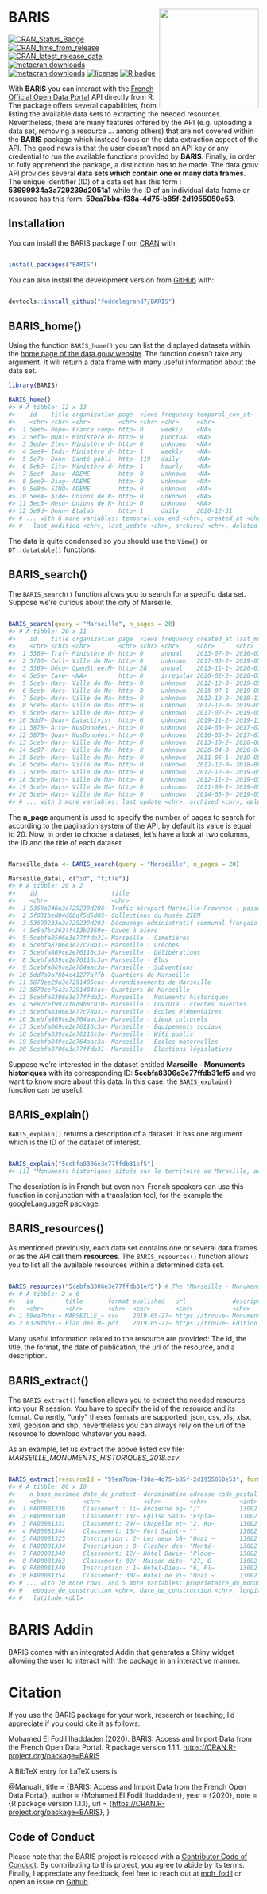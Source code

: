 
<!-- README.md is generated from README.Rmd. Please edit that file -->

# BARIS <a><img src='man/figures/hex.png' align="right" height="200" /></a>

<!-- badges: start -->

[![CRAN\_Status\_Badge](https://www.r-pkg.org/badges/version/BARIS)](https://cran.r-project.org/package=BARIS)
[![CRAN\_time\_from\_release](https://www.r-pkg.org/badges/ago/BARIS)](https://cran.r-project.org/package=BARIS)
[![CRAN\_latest\_release\_date](https://www.r-pkg.org/badges/last-release/BARIS)](https://cran.r-project.org/package=BARIS)
[![metacran
downloads](https://cranlogs.r-pkg.org/badges/BARIS)](https://cran.r-project.org/package=BARIS)
[![metacran
downloads](https://cranlogs.r-pkg.org/badges/grand-total/BARIS)](https://cran.r-project.org/package=BARIS)
[![license](https://img.shields.io/github/license/mashape/apistatus.svg)](https://choosealicense.com/licenses/mit/)
[![R
badge](https://img.shields.io/badge/Build%20with-♥%20and%20R-blue)](https://github.com/feddelegrand7/BARIS)
<!-- badges: end -->

With **BARIS** you can interact with the [French Official Open Data
Portal](https://www.data.gouv.fr/fr/) API directly from R. The package
offers several capabilities, from listing the available data sets to
extracting the needed resources. Nevertheless, there are many features
offered by the API (e.g. uploading a data set, removing a resource …
among others) that are not covered within the **BARIS** package which
instead focus on the data extraction aspect of the API. The good news is
that the user doesn’t need an API key or any credential to run the
available functions provided by **BARIS**. Finally, in order to fully
apprehend the package, a distinction has to be made. The data.gouv API
provides several **data sets which contain one or many data frames.**
The unique identifier (ID) of a data set has this form :
**53699934a3a729239d2051a1** while the ID of an individual data frame or
resource has this form: **59ea7bba-f38a-4d75-b85f-2d1955050e53**.

## Installation

You can install the BARIS package from
[CRAN](https://cran.r-project.org/) with:

``` r

install.packages("BARIS")
```

You can also install the development version from
[GitHub](https://github.com/) with:

``` r

devtools::install_github("feddelegrand7/BARIS")
```

## BARIS\_home()

Using the function `BARIS_home()` you can list the displayed datasets
within the [home page of the data.gouv
website](https://www.data.gouv.fr/fr/). The function doesn’t take any
argument. It will return a data frame with many useful information about
the data set.

``` r
library(BARIS)

BARIS_home()
#> # A tibble: 12 x 13
#>    id    title organization page  views frequency temporal_cov_st~
#>    <chr> <chr> <chr>        <chr> <chr> <chr>     <chr>           
#>  1 5eeb~ Répe~ France comp~ http~ 0     weekly    <NA>            
#>  2 5efa~ Muni~ Ministère d~ http~ 0     punctual  <NA>            
#>  3 5eda~ Elec~ Ministère d~ http~ 0     unknown   <NA>            
#>  4 5ee9~ Indi~ Ministère d~ http~ 1     weekly    <NA>            
#>  5 5e7e~ Donn~ Santé publi~ http~ 119   daily     <NA>            
#>  6 5eb2~ Site~ Ministère d~ http~ 1     hourly    <NA>            
#>  7 5ecf~ Base~ ADEME        http~ 0     unknown   <NA>            
#>  8 5ee2~ Diag~ ADEME        http~ 0     unknown   <NA>            
#>  9 5e9d~ SINO~ ADEME        http~ 0     unknown   <NA>            
#> 10 5ee4~ Aide~ Unions de R~ http~ 0     unknown   <NA>            
#> 11 5ec3~ Mesu~ Unions de R~ http~ 0     unknown   <NA>            
#> 12 5e9d~ Donn~ Etalab       http~ 1     daily     2020-12-31      
#> # ... with 6 more variables: temporal_cov_end <chr>, created_at <chr>,
#> #   last_modified <chr>, last_update <chr>, archived <chr>, deleted <chr>
```

The data is quite condensed so you should use the `View()` or
`DT::datatable()` functions.

## BARIS\_search()

The `BARIS_search()` function allows you to search for a specific data
set. Suppose we’re curious about the city of Marseille.

``` r

BARIS_search(query = "Marseille", n_pages = 20)
#> # A tibble: 20 x 11
#>    id    title organization page  views frequency created_at last_modified
#>    <chr> <chr> <chr>        <chr> <chr> <chr>     <chr>      <chr>        
#>  1 5369~ Traf~ Ministère d~ http~ 0     annual    2013-07-0~ 2016-03-04T0~
#>  2 5f03~ Coll~ Ville de Ma~ http~ 0     unknown   2017-03-2~ 2019-05-09T0~
#>  3 5369~ Déco~ OpenStreetM~ http~ 28    annual    2013-11-1~ 2020-01-02T1~
#>  4 5e5a~ Cave~ <NA>         http~ 0     irregular 2020-02-2~ 2020-03-01T1~
#>  5 5ceb~ Mars~ Ville de Ma~ http~ 0     unknown   2012-12-0~ 2019-05-09T0~
#>  6 5ceb~ Mars~ Ville de Ma~ http~ 0     unknown   2015-07-1~ 2019-05-09T0~
#>  7 5ceb~ Mars~ Ville de Ma~ http~ 0     unknown   2012-12-2~ 2019-11-15T0~
#>  8 5ceb~ Mars~ Ville de Ma~ http~ 0     unknown   2012-12-0~ 2019-05-09T0~
#>  9 5ceb~ Mars~ Ville de Ma~ http~ 0     unknown   2017-07-2~ 2019-05-09T0~
#> 10 5dd7~ Quar~ Datactivist  http~ 0     unknown   2019-11-2~ 2019-11-22T1~
#> 11 5878~ Arro~ NosDonnées.~ http~ 0     unknown   2014-03-0~ 2017-07-10T0~
#> 12 5878~ Quar~ NosDonnées.~ http~ 0     unknown   2016-03-3~ 2017-07-10T0~
#> 13 5ceb~ Mars~ Ville de Ma~ http~ 0     unknown   2013-10-2~ 2020-06-29T0~
#> 14 5e87~ Mars~ Ville de Ma~ http~ 0     unknown   2020-04-0~ 2020-04-03T0~
#> 15 5ceb~ Mars~ Ville de Ma~ http~ 0     unknown   2011-06-1~ 2019-05-09T0~
#> 16 5ceb~ Mars~ Ville de Ma~ http~ 0     unknown   2012-12-0~ 2018-08-22T0~
#> 17 5ceb~ Mars~ Ville de Ma~ http~ 0     unknown   2012-12-0~ 2019-05-09T0~
#> 18 5ceb~ Mars~ Ville de Ma~ http~ 0     unknown   2012-11-2~ 2019-05-09T0~
#> 19 5ceb~ Mars~ Ville de Ma~ http~ 0     unknown   2011-06-1~ 2019-05-09T0~
#> 20 5ceb~ Mars~ Ville de Ma~ http~ 0     unknown   2014-05-0~ 2019-05-09T0~
#> # ... with 3 more variables: last_update <chr>, archived <chr>, deleted <chr>
```

The **n\_page** argument is used to specify the number of pages to
search for according to the pagination system of the API, by default its
value is equal to 20. Now, in order to choose a dataset, let’s have a
look at two columns, the ID and the title of each dataset.

``` r

Marseille_data <- BARIS_search(query = "Marseille", n_pages = 20)

Marseille_data[, c("id", "title")]
#> # A tibble: 20 x 2
#>    id                     title                                                 
#>    <chr>                  <chr>                                                 
#>  1 5369a248a3a729239d206~ Trafic aéroport Marseille-Provence : passagers et mou~
#>  2 5f031bed84d60df5d5d05~ Collections du Musée ZIEM                             
#>  3 53699233a3a729239d203~ Découpage administratif communal français issu d'Open~
#>  4 5e5a7bc2634f413b2369e~ Caves à bière                                         
#>  5 5cebfa8506e3e77ffdb31~ Marseille - Cimetières                                
#>  6 5cebfa8706e3e77c78b31~ Marseille - Crèches                                   
#>  7 5cebfa869ce2e76116c3a~ Marseille - Délibérations                             
#>  8 5cebfa839ce2e76116c3a~ Marseille - Élus                                      
#>  9 5cebfa869ce2e764aac3a~ Marseille - Subventions                               
#> 10 5dd7a9a78b4c41277a7fb~ Quartiers de Marseille                                
#> 11 5878ee29a3a7291485cac~ Arrondissements de Marseille                          
#> 12 5878ee75a3a7291484cac~ Quartiers de Marseille                                
#> 13 5cebfa8306e3e77ffdb31~ Marseille - Monuments historiques                     
#> 14 5e87cef997cf8d9b8cd10~ Marseille - COVID19 - crèches ouvertes                
#> 15 5cebfa8306e3e77c78b31~ Marseille - Écoles élémentaires                       
#> 16 5cebfa869ce2e764aac3a~ Marseille - Lieux culturels                           
#> 17 5cebfa869ce2e76116c3a~ Marseille - Équipements sociaux                       
#> 18 5cebfa839ce2e76116c3a~ Marseille - Wifi public                               
#> 19 5cebfa849ce2e764aac3a~ Marseille - Écoles maternelles                        
#> 20 5cebfa8706e3e77ffdb31~ Marseille - Élections législatives
```

Suppose we’re interested in the dataset entitled **Marseille - Monuments
historiques** with its corresponding ID: **5cebfa8306e3e77ffdb31ef5**
and we want to know more about this data. In this case, the
`BARIS_explain()` function can be useful.

## BARIS\_explain()

`BARIS_explain()` returns a description of a dataset. It has one
argument which is the ID of the dataset of interest.

``` r

BARIS_explain("5cebfa8306e3e77ffdb31ef5")
#> [1] "Monuments historiques situés sur le territoire de Marseille, avec adresse, numéro de base Mérimée (base de données du Ministère de la Culture recensant les monuments historiques de toute la France) et points de géolocalisation"
```

The description is in French but even non-French speakers can use this
function in conjunction with a translation tool, for the example the
[googleLanguageR
package](https://CRAN.R-project.org/package=googleLanguageR).

## BARIS\_resources()

As mentioned previously, each data set contains one or several data
frames or as the API call them **resources**. The `BARIS_resources()`
function allows you to list all the available resources within a
determined data set.

``` r

BARIS_resources("5cebfa8306e3e77ffdb31ef5") # The "Marseille - Monuments historiques" ID
#> # A tibble: 2 x 6
#>   id         title       format published   url             description         
#>   <chr>      <chr>       <chr>  <chr>       <chr>           <chr>               
#> 1 59ea7bba-~ MARSEILLE_~ csv    2019-05-27~ https://trouve~ Monuments historiqu~
#> 2 6328f8b3-~ Plan des M~ pdf    2019-05-27~ https://trouve~ Edition Janvier 2013
```

Many useful information related to the resource are provided: The id,
the title, the format, the date of publication, the url of the resource,
and a description.

## BARIS\_extract()

The `BARIS_extract()` function allows you to extract the needed resource
into your R session. You have to specify the id of the resource and its
format. Currently, “only” theses formats are supported: json, csv, xls,
xlsx, xml, geojson and shp, nevertheless you can always rely on the url
of the resource to download whatever you need.

As an example, let us extract the above listed csv file:
*MARSEILLE\_MONUMENTS\_HISTORIQUES\_2018.csv*:

``` r

BARIS_extract(resourceId = "59ea7bba-f38a-4d75-b85f-2d1955050e53", format = "csv")
#> # A tibble: 80 x 10
#>    n_base_merimee date_de_protect~ denomination adresse code_postal
#>    <chr>          <chr>            <chr>        <chr>         <int>
#>  1 PA00081336     Classement : li~ Ancienne ég~ "/"           13002
#>  2 PA00081340     Classement: 13/~ Eglise Sain~ "Espla~       13002
#>  3 PA00081331     Classement: 29/~ Chapelle et~ "2, Ru~       13002
#>  4 PA00081344     Classement: 16/~ Fort Saint-~ ""            13002
#>  5 PA00081325     Inscription : 2~ Les deux bâ~ "Quai ~       13002
#>  6 PA00081334     Inscription : 0~ Clocher des~ "Monté~       13002
#>  7 PA00081348     Classement: 12/~ Hôtel Davie~ "Place~       13002
#>  8 PA00081363     Classement: 02/~ Maison dite~ "27, G~       13002
#>  9 PA00081349     Inscription : 1~ Hôtel-Dieu-~ "6, Pl~       13002
#> 10 PA00081354     Classement: 30/~ Hôtel de Vi~ "Quai ~       13002
#> # ... with 70 more rows, and 5 more variables: proprietaire_du_monument <chr>,
#> #   epoque_de_construction <chr>, date_de_construction <chr>, longitude <dbl>,
#> #   latitude <dbl>
```

# BARIS Addin

BARIS comes with an integrated Addin that generates a Shiny widget
allowing the user to interact with the package in an interactive manner.

# Citation

If you use the BARIS package for your work, research or teaching, I’d
appreciate if you could cite it as follows:

Mohamed El Fodil Ihaddaden (2020). BARIS: Access and Import Data from
the French Open Data Portal. R package version 1.1.1.
<https://CRAN.R-project.org/package=BARIS>

A BibTeX entry for LaTeX users is

@Manual{, title = {BARIS: Access and Import Data from the French Open
Data Portal}, author = {Mohamed El Fodil Ihaddaden}, year = {2020}, note
= {R package version 1.1.1}, url =
{<https://CRAN.R-project.org/package=BARIS>}, }

## Code of Conduct

Please note that the BARIS project is released with a [Contributor Code
of
Conduct](https://contributor-covenant.org/version/2/0/CODE_OF_CONDUCT.html).
By contributing to this project, you agree to abide by its terms.
Finally, I appreciate any feedback, feel free to reach out at
[moh\_fodil](https://twitter.com/moh_fodil) or open an issue on
[Github](https://github.com/feddelegrand7/BARIS/issues).
